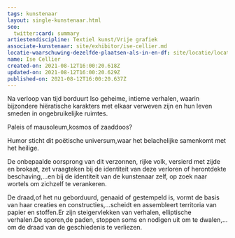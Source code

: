 ```yaml
---
tags: kunstenaar
layout: single-kunstenaar.html
seo:
  twitter:card: summary
artiestendiscipline: Textiel kunst/Vrije grafiek
associate-kunstenaar: site/exhibitor/ise-cellier.md
locatie-waarschuwing-dezelfde-plaatsen-als-in-en-df: site/locatie/locatie-van-sophie-collet-en-ann-schoemans.md
name: Ise Cellier
created-on: 2021-08-12T16:00:20.618Z
updated-on: 2021-08-12T16:00:20.629Z
published-on: 2021-08-12T16:00:20.637Z
---
```

<!--StartFragment-->

Na verloop van tijd borduurt Iso geheime, intieme verhalen, waarin bijzondere hiëratische karakters met elkaar verweven zijn en hun leven smeden in ongebruikelijke ruimtes.

Paleis of mausoleum,kosmos of zaaddoos?

Humor sticht dit poëtische universum,waar het belachelijke samenkomt met het heilige.

De onbepaalde oorsprong van dit verzonnen, rijke volk, versierd met zijde en brokaat, zet vraagteken bij de identiteit van deze verloren of herontdekte beschaving,…en bij de identiteit van de kunstenaar zelf, op zoek naar wortels om zichzelf te verankeren.

De draad,of het nu geborduurd, genaaid of gestempeld is, vormt de basis van haar creaties en constructies,…scheidt en assembleert territoria van papier en stoffen.Er zijn steigervlekken van verhalen, elliptische verhalen.De sporen,de paden, stoppen soms en nodigen uit om te dwalen,…om de draad van de geschiedenis te verliezen.



<!--EndFragment-->